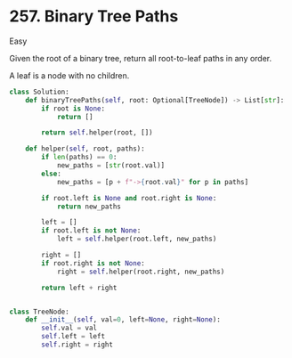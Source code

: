 # 257. Binary Tree Paths

Easy

Given the root of a binary tree, return all root-to-leaf paths in any order.

A leaf is a node with no children.

```python
class Solution:
    def binaryTreePaths(self, root: Optional[TreeNode]) -> List[str]:
        if root is None:
            return []

        return self.helper(root, [])

    def helper(self, root, paths):
        if len(paths) == 0:
            new_paths = [str(root.val)]
        else:
            new_paths = [p + f"->{root.val}" for p in paths]

        if root.left is None and root.right is None:
            return new_paths

        left = []
        if root.left is not None:
            left = self.helper(root.left, new_paths)

        right = []
        if root.right is not None:
            right = self.helper(root.right, new_paths)

        return left + right


class TreeNode:
    def __init__(self, val=0, left=None, right=None):
        self.val = val
        self.left = left
        self.right = right
```
